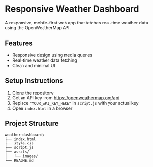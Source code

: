 # Responsive Weather Dashboard

A responsive, mobile-first web app that fetches real-time weather data using the OpenWeatherMap API.

## Features
- Responsive design using media queries
- Real-time weather data fetching
- Clean and minimal UI

## Setup Instructions
1. Clone the repository
2. Get an API key from https://openweathermap.org/api
3. Replace `"YOUR_API_KEY_HERE"` in `script.js` with your actual key
4. Open `index.html` in a browser

## Project Structure
```
weather-dashboard/
├── index.html
├── style.css
├── script.js
├── assets/
│   └── images/
└── README.md
```
